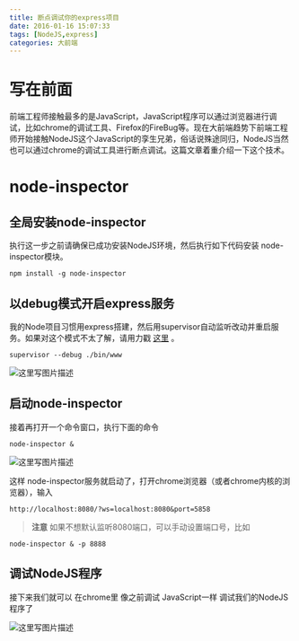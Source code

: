 ```yaml
---
title: 断点调试你的express项目
date: 2016-01-16 15:07:33
tags: [NodeJS,express]
categories: 大前端
---
```



# 写在前面
前端工程师接触最多的是JavaScript，JavaScript程序可以通过浏览器进行调试，比如chrome的调试工具、Firefox的FireBug等。现在大前端趋势下前端工程师开始接触NodeJS这个JavaScript的孪生兄弟，俗话说殊途同归，NodeJS当然也可以通过chrome的调试工具进行断点调试。这篇文章着重介绍一下这个技术。

<!--more-->
# node-inspector
## 全局安装node-inspector
执行这一步之前请确保已成功安装NodeJS环境，然后执行如下代码安装 node-inspector模块。
```
npm install -g node-inspector
```
## 以debug模式开启express服务
我的Node项目习惯用express搭建，然后用supervisor自动监听改动并重启服务。如果对这个模式不太了解，请用力戳 [这里](http://jafeney.com/2016/01/10/express%E6%90%AD%E5%BB%BAnodeJS%E4%B8%AD%E9%97%B4%E5%B1%82%EF%BC%88%E4%B8%89%EF%BC%89/) 。

```
supervisor --debug ./bin/www
```
![这里写图片描述](http://img.blog.csdn.net/20160116144740669)

## 启动node-inspector
接着再打开一个命令窗口，执行下面的命令
```
node-inspector &
```
![这里写图片描述](http://img.blog.csdn.net/20160116145143011)

这样 node-inspector服务就启动了，打开chrome浏览器（或者chrome内核的浏览器），输入
```
http://localhost:8080/?ws=localhost:8080&port=5858
```
> **注意**  如果不想默认监听8080端口，可以手动设置端口号，比如
```
node-inspector & -p 8888
```

## 调试NodeJS程序
接下来我们就可以 在chrome里 像之前调试 JavaScript一样 调试我们的NodeJS程序了

![这里写图片描述](http://img.blog.csdn.net/20160116150401537)
